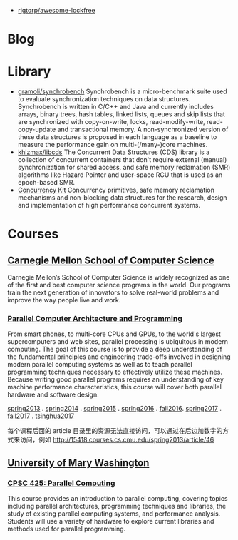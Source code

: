 * [rigtorp/awesome-lockfree](https://github.com/rigtorp/awesome-lockfree)

# Blog

# Library

* [gramoli/synchrobench](https://github.com/gramoli/synchrobench)  Synchrobench is a micro-benchmark suite used to evaluate synchronization techniques on data structures. Synchrobench is written in C/C++ and Java and currently includes arrays, binary trees, hash tables, linked lists, queues and skip lists that are synchronized with copy-on-write, locks, read-modify-write, read-copy-update and transactional memory. A non-synchronized version of these data structures is proposed in each language as a baseline to measure the performance gain on multi-(/many-)core machines.
* [khizmax/libcds](https://github.com/khizmax/libcds) The Concurrent Data Structures (CDS) library is a collection of concurrent containers that don't require external (manual) synchronization for shared access, and safe memory reclamation (SMR) algorithms like Hazard Pointer and user-space RCU that is used as an epoch-based SMR.
* [Concurrency Kit](http://concurrencykit.org/)  Concurrency primitives, safe memory reclamation mechanisms and non-blocking data structures for the research, design and implementation of high performance concurrent systems.

# Courses

## [Carnegie Mellon School of Computer Science](https://www.cs.cmu.edu/)  
Carnegie Mellon’s School of Computer Science is widely recognized as one of the first and best computer science programs in the world. Our programs train the next generation of innovators to solve real-world problems and improve the way people live and work.

### [Parallel Computer Architecture and Programming](http://15418.courses.cs.cmu.edu) 
From smart phones, to multi-core CPUs and GPUs, to the world's largest supercomputers and web sites, parallel processing is ubiquitous in modern computing. The goal of this course is to provide a deep understanding of the fundamental principles and engineering trade-offs involved in designing modern parallel computing systems as well as to teach parallel programming techniques necessary to effectively utilize these machines. Because writing good parallel programs requires an understanding of key machine performance characteristics, this course will cover both parallel hardware and software design.

[spring2013](http://15418.courses.cs.cmu.edu/spring2013/home) . [spring2014](http://15418.courses.cs.cmu.edu/spring2014/home) . [spring2015](http://15418.courses.cs.cmu.edu/spring2015/home) . [spring2016](http://15418.courses.cs.cmu.edu/spring2016/home) . [fall2016](http://15418.courses.cs.cmu.edu/fall2016/home). [spring2017](http://15418.courses.cs.cmu.edu/spring2017/home) . [fall2017](http://15418.courses.cs.cmu.edu/fall2017/home) . [tsinghua2017](http://15418.courses.cs.cmu.edu/tsinghua2017/)

每个课程后面的 article 目录里的资源无法直接访问，可以通过在后边加数字的方式来访问，例如 http://15418.courses.cs.cmu.edu/spring2013/article/46

## [University of Mary Washington](http://www.umw.edu/)

### [CPSC 425: Parallel Computing](http://cs.umw.edu/~finlayson/class/fall16/cpsc425/)
This course provides an introduction to parallel computing, covering topics including parallel architectures, programming techniques and libraries, the study of existing parallel computing systems, and performance analysis. Students will use a variety of hardware to explore current libraries and methods used for parallel programming.

